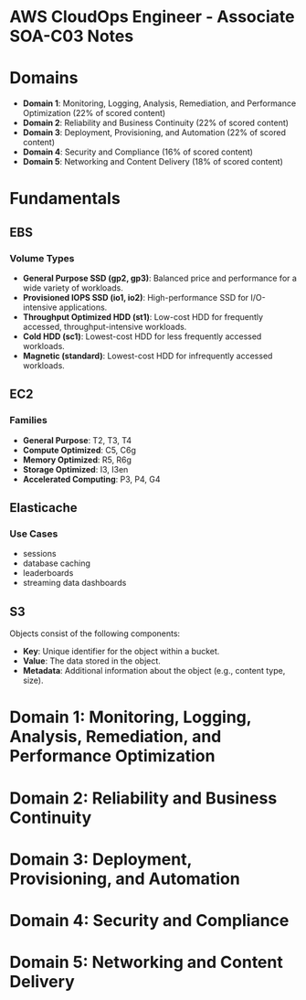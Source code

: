 # AWS CloudOps Engineer - Associate SOA-C03 Notes
# Domains
- **Domain 1**: Monitoring, Logging, Analysis, Remediation, and Performance Optimization (22% of scored content)
- **Domain 2**: Reliability and Business Continuity (22% of scored content)
- **Domain 3**: Deployment, Provisioning, and Automation (22% of scored content)
- **Domain 4**: Security and Compliance (16% of scored content) 
- **Domain 5**: Networking and Content Delivery (18% of scored content)

# Fundamentals

## EBS
### Volume Types
- **General Purpose SSD (gp2, gp3)**: Balanced price and performance for a wide variety of workloads.
- **Provisioned IOPS SSD (io1, io2)**: High-performance SSD for I/O-intensive applications.
- **Throughput Optimized HDD (st1)**: Low-cost HDD for frequently accessed, throughput-intensive workloads.
- **Cold HDD (sc1)**: Lowest-cost HDD for less frequently accessed workloads.
- **Magnetic (standard)**: Lowest-cost HDD for infrequently accessed workloads.

## EC2
### Families
- **General Purpose**: T2, T3, T4
- **Compute Optimized**: C5, C6g
- **Memory Optimized**: R5, R6g
- **Storage Optimized**: I3, I3en
- **Accelerated Computing**: P3, P4, G4

## Elasticache
### Use Cases
- sessions
- database caching
- leaderboards
- streaming data dashboards

## S3
Objects consist of the following components:
- **Key**: Unique identifier for the object within a bucket.
- **Value**: The data stored in the object.
- **Metadata**: Additional information about the object (e.g., content type, size).

# Domain 1: Monitoring, Logging, Analysis, Remediation, and Performance Optimization
# Domain 2: Reliability and Business Continuity
# Domain 3: Deployment, Provisioning, and Automation
# Domain 4: Security and Compliance
# Domain 5: Networking and Content Delivery